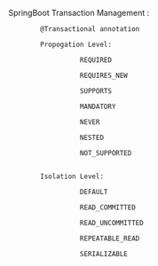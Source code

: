 SpringBoot Transaction Management :

            @Transactional annotation

            Propogation Level:
                      
                      REQUIRED

                      REQUIRES_NEW

                      SUPPORTS

                      MANDATORY

                      NEVER

                      NESTED

                      NOT_SUPPORTED


            Isolation Level:

                      DEFAULT

                      READ_COMMITTED

                      READ_UNCOMMITTED

                      REPEATABLE_READ

                      SERIALIZABLE
